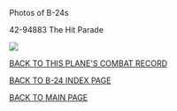 
Photos of B-24s






 




42-94883 The Hit Parade  

![](42-94883.jpg)  
  

[BACK TO THIS PLANE'S COMBAT RECORD](ValorToVictory/b24s/42-94883.md)  

[BACK TO B-24 INDEX PAGE](ValorToVictory/000b24s.md)  

[BACK TO MAIN PAGE](ValorToVictory/index.html)



